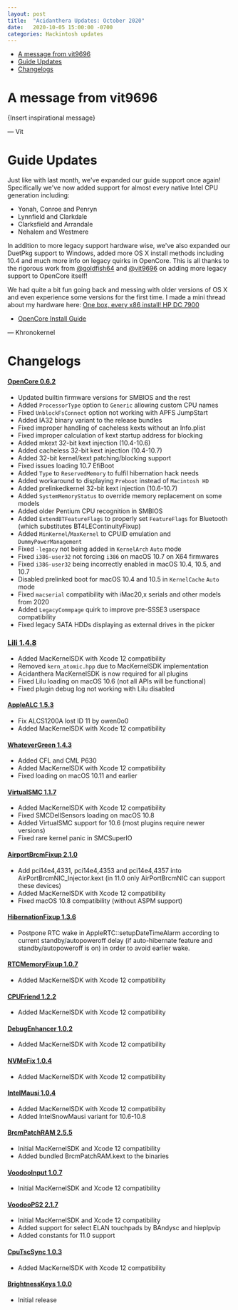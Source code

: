 ```yaml
---
layout: post
title:  "Acidanthera Updates: October 2020"
date:   2020-10-05 15:00:00 -0700
categories: Hackintosh updates
---
```


* [A message from vit9696](#a-message-from-vit9696)
* [Guide Updates](#guide-updates)
* [Changelogs](#changelogs)

# A message from vit9696

{Insert inspirational message}

— Vit

# Guide Updates

Just like with last month, we've expanded our guide support once again! Specifically we've now added support for almost every native Intel CPU generation including:

* Yonah, Conroe and Penryn
* Lynnfield and Clarkdale
* Clarksfield and Arrandale
* Nehalem and Westmere

In addition to more legacy support hardware wise, we've also expanded our DuetPkg support to Windows, added more OS X install methods including 10.4 and much more info on legacy quirks in OpenCore. This is all thanks to the rigorous work from [@goldfish64](https://github.com/Goldfish64) and [@vit9696](https://github.com/vit9696) on adding more legacy support to OpenCore itself!

We had quite a bit fun going back and messing with older versions of OS X and even experience some versions for the first time. I made a mini thread about my hardware here: [One box, every x86 install! HP DC 7900](https://www.reddit.com/r/hackintosh/comments/j0d6t0/one_box_every_x86_install_hp_dc_7900/)

* [OpenCore Install Guide](https://dortania.github.io/OpenCore-Install-Guide/)

— Khronokernel

# Changelogs

#### [OpenCore 0.6.2](https://github.com/acidanthera/OpenCorePkg/releases)

- Updated builtin firmware versions for SMBIOS and the rest
- Added `ProcessorType` option to `Generic` allowing custom CPU names
- Fixed `UnblockFsConnect` option not working with APFS JumpStart
- Added IA32 binary variant to the release bundles
- Fixed improper handling of cacheless kexts without an Info.plist
- Fixed improper calculation of kext startup address for blocking
- Added mkext 32-bit kext injection (10.4-10.6)
- Added cacheless 32-bit kext injection (10.4-10.7)
- Added 32-bit kernel/kext patching/blocking support
- Fixed issues loading 10.7 EfiBoot
- Added `Type` to `ReservedMemory` to fulfil hibernation hack needs
- Added workaround to displaying `Preboot` instead of `Macintosh HD`
- Added prelinkedkernel 32-bit kext injection (10.6-10.7)
- Added `SystemMemoryStatus` to override memory replacement on some models
- Added older Pentium CPU recognition in SMBIOS 
- Added `ExtendBTFeatureFlags` to properly set `FeatureFlags` for Bluetooth (which substitutes BT4LEContinuityFixup) 
- Added `MinKernel`/`MaxKernel` to CPUID emulation and `DummyPowerManagement`
- Fixed `-legacy` not being added in `KernelArch` `Auto` mode
- Fixed `i386-user32` not forcing `i386` on macOS 10.7 on X64 firmwares
- Fixed `i386-user32` being incorrectly enabled in macOS 10.4, 10.5, and 10.7
- Disabled prelinked boot for macOS 10.4 and 10.5 in `KernelCache` `Auto` mode
- Fixed `macserial` compatibility with iMac20,x serials and other models from 2020
- Added `LegacyCommpage` quirk to improve pre-SSSE3 userspace compatibility
- Fixed legacy SATA HDDs displaying as external drives in the picker

### [Lili 1.4.8](https://github.com/acidanthera/Lilu/releases)

- Added MacKernelSDK with Xcode 12 compatibility
- Removed `kern_atomic.hpp` due to MacKernelSDK implementation
- Acidanthera MacKernelSDK is now required for all plugins
- Fixed Lilu loading on macOS 10.6 (not all APIs will be functional)
- Fixed plugin debug log not working with Lilu disabled

#### [AppleALC 1.5.3](https://github.com/acidanthera/AppleALC/releases)

- Fix ALCS1200A lost ID 11 by owen0o0
- Added MacKernelSDK with Xcode 12 compatibility

#### [WhateverGreen 1.4.3](https://github.com/acidanthera/WhateverGreen/releases)

- Added CFL and CML P630
- Added MacKernelSDK with Xcode 12 compatibility
- Fixed loading on macOS 10.11 and earlier

#### [VirtualSMC 1.1.7](https://github.com/acidanthera/VirtualSMC/releases)

- Added MacKernelSDK with Xcode 12 compatibility
- Fixed SMCDellSensors loading on macOS 10.8
- Added VirtualSMC support for 10.6 (most plugins require newer versions)
- Fixed rare kernel panic in SMCSuperIO
 
#### [AirportBrcmFixup 2.1.0](https://github.com/acidanthera/AirportBrcmFixup/releases)

- Add pci14e4,4331, pci14e4,4353  and pci14e4,4357  into AirPortBrcmNIC_Injector.kext  (in 11.0 only AirPortBrcmNIC can support these devices)
- Added MacKernelSDK with Xcode 12 compatibility
- Fixed macOS 10.8 compatibility (without ASPM support)

#### [HibernationFixup 1.3.6](https://github.com/acidanthera/HibernationFixup/releases)

- Postpone RTC wake in AppleRTC::setupDateTimeAlarm according to current standby/autopoweroff delay (if auto-hibernate feature and standby/autopoweroff is on)
in order to avoid earlier wake.

#### [RTCMemoryFixup 1.0.7](https://github.com/acidanthera/RTCMemoryFixup/releases)

- Added MacKernelSDK with Xcode 12 compatibility

#### [CPUFriend 1.2.2](https://github.com/acidanthera/CPUFriend/releases)

- Added MacKernelSDK with Xcode 12 compatibility

#### [DebugEnhancer 1.0.2](https://github.com/acidanthera/DebugEnhancer/releases)

- Added MacKernelSDK with Xcode 12 compatibility

#### [NVMeFix 1.0.4](https://github.com/acidanthera/NVMeFix/releases)

- Added MacKernelSDK with Xcode 12 compatibility

#### [IntelMausi 1.0.4](https://github.com/acidanthera/IntelMausi/releases)

- Added MacKernelSDK with Xcode 12 compatibility
- Added IntelSnowMausi variant for 10.6-10.8

#### [BrcmPatchRAM 2.5.5](https://github.com/acidanthera/BrcmPatchRAM/releases)

- Initial MacKernelSDK and Xcode 12 compatibility
- Added bundled BrcmPatchRAM.kext to the binaries

#### [VoodooInput 1.0.7](https://github.com/acidanthera/VoodooInput/releases)

- Initial MacKernelSDK and Xcode 12 compatibility

#### [VoodooPS2 2.1.7](https://github.com/acidanthera/VoodooPS2/releases)

- Initial MacKernelSDK and Xcode 12 compatibility
- Added support for select ELAN touchpads by BAndysc and hieplpvip
- Added constants for 11.0 support

#### [CpuTscSync 1.0.3](https://github.com/acidanthera/CpuTscSync/releases)

- Added MacKernelSDK with Xcode 12 compatibility

#### [BrightnessKeys 1.0.0](https://github.com/acidanthera/BrightnessKeys/releases)

- Initial release